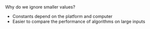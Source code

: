 
Why do we ignore smaller values?
- Constants depend on the platform and computer
- Easier to compare the performance of algorithms on large inputs

